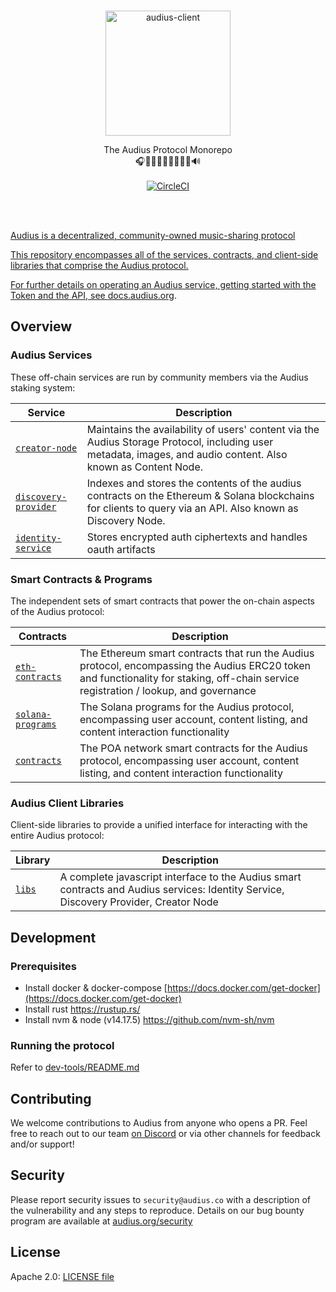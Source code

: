 <p align="center">
  <br/>
  <a target="_blank" href="https://audius.co">
    <img src="https://user-images.githubusercontent.com/2731362/90302695-e5ae8a00-de5c-11ea-88b5-24c1408affc6.png" alt="audius-client" width="200">
  </a>
  <br/>

  <p align="center">
    The Audius Protocol Monorepo
    <br/>
    🎧🎸🎹🤘🎶🥁🎷🎻🎤🔊
    <br/>
    <br/>
     <a target="_blank" href="https://dl.circleci.com/status-badge/redirect/gh/AudiusProject/audius-protocol/tree/main">
    <img src="https://dl.circleci.com/status-badge/img/gh/AudiusProject/audius-protocol/tree/main.svg?style=shield&circle-token=7813cfa60dbb92905f7fa2979eced3e33f1d77af" alt="CircleCI"/>
  </p>
</p>

<br/>
<br/>

Audius is a decentralized, community-owned music-sharing protocol

This repository encompasses all of the services, contracts, and client-side libraries that
comprise the Audius protocol.

For further details on operating an Audius service, getting started with the Token and the API, see [docs.audius.org](https://docs.audius.org/).

## Overview

### Audius Services

These off-chain services are run by community members via the Audius staking system:

| Service                                    | Description                                                                                                                                                   |
| ------------------------------------------ | ------------------------------------------------------------------------------------------------------------------------------------------------------------- |
| [`creator-node`](creator-node)             | Maintains the availability of users' content via the Audius Storage Protocol, including user metadata, images, and audio content. Also known as Content Node. |
| [`discovery-provider`](discovery-provider) | Indexes and stores the contents of the audius contracts on the Ethereum & Solana blockchains for clients to query via an API. Also known as Discovery Node.   |
| [`identity-service`](identity-service)     | Stores encrypted auth ciphertexts and handles oauth artifacts                                                                                                 |

### Smart Contracts & Programs

The independent sets of smart contracts that power the on-chain aspects of the Audius protocol:

| Contracts                                                                                       | Description                                                                                                                                                                           |
| ----------------------------------------------------------------------------------------------- | ------------------------------------------------------------------------------------------------------------------------------------------------------------------------------------- |
| [`eth-contracts`](https://github.com/AudiusProject/audius-protocol/tree/main/eth-contracts)     | The Ethereum smart contracts that run the Audius protocol, encompassing the Audius ERC20 token and functionality for staking, off-chain service registration / lookup, and governance |
| [`solana-programs`](https://github.com/AudiusProject/audius-protocol/tree/main/solana-programs) | The Solana programs for the Audius protocol, encompassing user account, content listing, and content interaction functionality                                                        |
| [`contracts`](https://github.com/AudiusProject/audius-protocol/tree/main/contracts)             | The POA network smart contracts for the Audius protocol, encompassing user account, content listing, and content interaction functionality                                            |

### Audius Client Libraries

Client-side libraries to provide a unified interface for interacting with the entire
Audius protocol:

| Library                                                                   | Description                                                                                                                           |
| ------------------------------------------------------------------------- | ------------------------------------------------------------------------------------------------------------------------------------- |
| [`libs`](https://github.com/AudiusProject/audius-protocol/tree/main/libs) | A complete javascript interface to the Audius smart contracts and Audius services: Identity Service, Discovery Provider, Creator Node |

## Development

### Prerequisites

- Install docker & docker-compose [https://docs.docker.com/get-docker](https://docs.docker.com/get-docker)
- Install rust https://rustup.rs/
- Install nvm & node (v14.17.5) https://github.com/nvm-sh/nvm

### Running the protocol

Refer to [dev-tools/README.md](./dev-tools/README.md)

## Contributing

We welcome contributions to Audius from anyone who opens a PR. Feel free to reach out to
our team [on Discord](https://discord.gg/audius) or via other channels for feedback and/or support!

## Security

Please report security issues to `security@audius.co` with a description of the
vulnerability and any steps to reproduce. Details on our bug bounty program are available at [audius.org/security](https://audius.org/security)

## License

Apache 2.0: [LICENSE file](https://github.com/AudiusProject/audius-protocol/blob/main/LICENSE)
